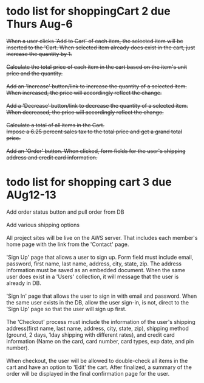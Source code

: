 # todo list for shoppingCart 2 due Thurs Aug-6

<s>When a user clicks 'Add to Cart' of each item, the selected item will be inserted to the 'Cart. When selected item already does exist in the cart, just increase the quantity by 1.</s>
<br>
<br>
<s>Calculate the total price of each item in the cart based on the item's unit price and the quantity.</s>
<br>
<br>
<s>Add an 'Increase' button/link to increase the quantity of a selected item. When increased, the price will accordingly reflect the change.</s>
<br>
<br>
<s>Add a 'Decrease' button/link to decrease the quantity of a selected item. When decreased, the price will accordingly reflect the change.</s>
<br>
<br>
<s>Calculate a total of all items in the Cart.<br>
Impose a 6.25 percent sales tax to the total price and
get a grand total price.</s>
<br>
<br>
<s>Add an 'Order' button. When clicked, form fields for the user's shipping address and credit card information.</s>


# todo list for shopping cart 3 due AUg12-13

Add order status button and pull order from DB <br><br>
Add various shipping options <br><br>
All project sites will be live on the AWS server. That includes each member's home page with the link from the 'Contact' page.<br><br>
'Sign Up' page that allows a user to sign up. Form field must include email, password, first name, last name, address, city, state, zip. The address information must be saved as an embedded document. When the same user does exist in a 'Users' collection, it will message that the user is already in DB.<br><br>
'Sign In' page that allows the user to sign in with email and password. When the same user exists in the DB, allow the user sign-in, is not, direct to the 'Sign Up' page so that the user will sign up first.<br><br>
The 'Checkout' process must include the information of the user's shipping address(first name, last name, address, city, state, zip), shipping method (ground, 2 days, 1day shipping with different rates), and credit card information (Name on the card, card number, card types, exp date, and pin number).<br><br>
When checkout, the user will be allowed to double-check all items in the cart and have an option to 'Edit' the cart.
After finalized, a summary of the order will be displayed in the final confirmation page for the user.<br><br>
